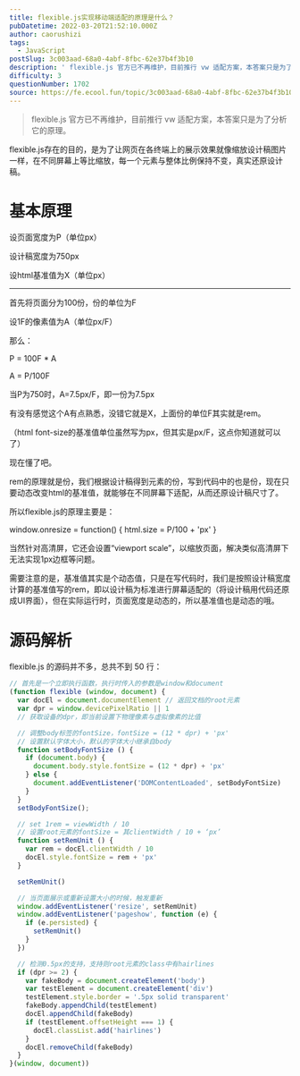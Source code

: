 ```yaml
---
title: flexible.js实现移动端适配的原理是什么？
pubDatetime: 2022-03-20T21:52:10.000Z
author: caorushizi
tags:
  - JavaScript
postSlug: 3c003aad-68a0-4abf-8fbc-62e37b4f3b10
description: ' flexible.js 官方已不再维护，目前推行 vw 适配方案，本答案只是为了分析它的原理。 flexible.js存在的目的，是为了让网页在各终端上的展示效果就像缩放设计稿图片一样，在不同屏幕上等比缩放，每一个元素与整体比例保持不变，真实还原设计稿。 基本原理 设页面宽度为P（单位px） 设计稿宽度为750px 设html基准值为X（单位px） 首先将页面分为100份，份的单位为F 设1F的'
difficulty: 3
questionNumber: 1702
source: https://fe.ecool.fun/topic/3c003aad-68a0-4abf-8fbc-62e37b4f3b10
---
```


> flexible.js 官方已不再维护，目前推行 vw 适配方案，本答案只是为了分析它的原理。

flexible.js存在的目的，是为了让网页在各终端上的展示效果就像缩放设计稿图片一样，在不同屏幕上等比缩放，每一个元素与整体比例保持不变，真实还原设计稿。

# 基本原理

设页面宽度为P（单位px）

设计稿宽度为750px

设html基准值为X（单位px）

----

首先将页面分为100份，份的单位为F

设1F的像素值为A（单位px/F）

那么：

P = 100F * A

A = P/100F

当P为750时，A=7.5px/F，即一份为7.5px

有没有感觉这个A有点熟悉，没错它就是X，上面份的单位F其实就是rem。

（html font-size的基准值单位虽然写为px，但其实是px/F，这点你知道就可以了）

现在懂了吧。

rem的原理就是份，我们根据设计稿得到元素的份，写到代码中的也是份，现在只要动态改变html的基准值，就能够在不同屏幕下适配，从而还原设计稿尺寸了。

所以flexible.js的原理主要是：

window.onresize = function() {
	html.size = P/100 + 'px'
}

当然针对高清屏，它还会设置“viewport scale”，以缩放页面，解决类似高清屏下无法实现1px边框等问题。

需要注意的是，基准值其实是个动态值，只是在写代码时，我们是按照设计稿宽度计算的基准值写的rem，即以设计稿为标准进行屏幕适配的（将设计稿用代码还原成UI界面），但在实际运行时，页面宽度是动态的，所以基准值也是动态的哦。


# 源码解析

flexible.js 的源码并不多，总共不到 50 行：

```js
// 首先是一个立即执行函数，执行时传入的参数是window和document
(function flexible (window, document) {
  var docEl = document.documentElement // 返回文档的root元素
  var dpr = window.devicePixelRatio || 1 
  // 获取设备的dpr，即当前设置下物理像素与虚拟像素的比值

  // 调整body标签的fontSize，fontSize = (12 * dpr) + 'px'
  // 设置默认字体大小，默认的字体大小继承自body
  function setBodyFontSize () {
    if (document.body) {
      document.body.style.fontSize = (12 * dpr) + 'px'
    } else {
      document.addEventListener('DOMContentLoaded', setBodyFontSize)
    }
  }
  setBodyFontSize();

  // set 1rem = viewWidth / 10
  // 设置root元素的fontSize = 其clientWidth / 10 + ‘px’
  function setRemUnit () {
    var rem = docEl.clientWidth / 10
    docEl.style.fontSize = rem + 'px'
  }

  setRemUnit()

  // 当页面展示或重新设置大小的时候，触发重新
  window.addEventListener('resize', setRemUnit)
  window.addEventListener('pageshow', function (e) {
    if (e.persisted) {
      setRemUnit()
    }
  })

  // 检测0.5px的支持，支持则root元素的class中有hairlines
  if (dpr >= 2) {
    var fakeBody = document.createElement('body')
    var testElement = document.createElement('div')
    testElement.style.border = '.5px solid transparent'
    fakeBody.appendChild(testElement)
    docEl.appendChild(fakeBody)
    if (testElement.offsetHeight === 1) {
      docEl.classList.add('hairlines')
    }
    docEl.removeChild(fakeBody)
  }
}(window, document))
```



